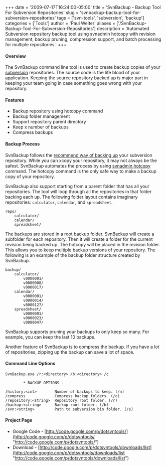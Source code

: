 +++
date = '2009-07-17T16:24:00-05:00'
title = 'SvnBackup - Backup Tool For Subversion Repositories'
slug = 'svnbackup-backup-tool-for-subversion-repositories'
tags = ['svn-tools', 'subversion', 'backup']
categories = ['Tools']
author = 'Paul Welter'
aliases = ['/SvnBackup-Backup-Tool-For-Subversion-Repositories']
description = 'Automated Subversion repository backup tool using svnadmin hotcopy with revision management, backup pruning, compression support, and batch processing for multiple repositories.'
+++

#### Overview

The SvnBackup command line tool is used to create backup copies of your [subversion](http://subversion.tigris.org/) repositories.  The source code is the life blood of your application.  Keeping the source repository backed up is major part in keeping your team going in case something goes wrong with your repository.

#### Features

* Backup repository using hotcopy command
* Backup folder management
* Support repository parent directory
* Keep x number of backups
* Compress backups

#### Backup Process

SvnBackup follows the [recommend way of backing up](http://svnbook.red-bean.com/nightly/en/svn.reposadmin.maint.html#svn.reposadmin.maint.backup) your subversion repository.  While you can xcopy your repository, it may not always be the safest.  SvnBackup automates the process by using [svnadmin hotcopy](http://svnbook.red-bean.com/nightly/en/svn.ref.svnadmin.c.hotcopy.html) command.  The hotcopy command is the only safe way to make a backup copy of your repository.

SvnBackup also support starting from a parent folder that has all your repositories.  The tool will loop through all the repositories in that folder backing each up. The following folder layout contains imaginary repositories: `calculator`, `calendar`, and `spreadsheet`.

```shell
repo/
    calculator/
    calendar/
    spreadsheet/
```

The backups are stored in a root backup folder.  SvnBackup will create a subfolder for each repository.  Then it will create a folder for the current revision being backed up.  The hotcopy will be placed in the revision folder.  This allows you to keep multiple backup versions of your repository.  The following is an example of the backup folder structure created by SvnBackup.

```shell
backup/
    calculator/
        v0000001/
        v0000008/
        v0000017/
    calendar/
        v0000001/
        v0000014/
        v0000127/
    spreadsheet/
        v0000001/
        v0000023/
        v0000047/
```

SvnBackup supports pruning your backups to only keep so many.  For example, you can keep the last 10 backups.

Another feature of SvnBackup is to compress the backup.  If you have a lot of repositories, zipping up the backup can save a lot of space.

#### Command Line Options

```shell
SvnBackup.exe /r:<directory> /b:<directory> /c

        * BACKUP OPTIONS -

/history:<int>        Number of backups to keep. (/n)
/compress             Compress backup folders. (/c)
/repository:<string>  Repository root folder. (/r)
/backup:<string>      Backup root folder. (/b)
/svn:<string>         Path to subversion bin folder. (/s)
```

#### Project Page

* Google Code - [http://code.google.com/p/dotsvntools/](http://code.google.com/p/dotsvntools/ "http://code.google.com/p/dotsvntools/")
* Download - [http://code.google.com/p/dotsvntools/downloads/list](http://code.google.com/p/dotsvntools/downloads/list "http://code.google.com/p/dotsvntools/downloads/list")
